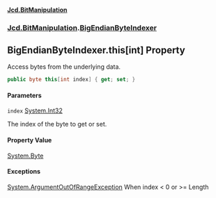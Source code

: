 #### [Jcd.BitManipulation](index.md 'index')

### [Jcd.BitManipulation](Jcd.BitManipulation 'Jcd.BitManipulation').[BigEndianByteIndexer](Jcd.BitManipulation.BigEndianByteIndexer 'Jcd.BitManipulation.BigEndianByteIndexer')

## BigEndianByteIndexer.this[int] Property

Access bytes from the underlying data.

```csharp
public byte this[int index] { get; set; }
```

#### Parameters

<a name='Jcd.BitManipulation.BigEndianByteIndexer.this[int].index'></a>

`index` [System.Int32](https://docs.microsoft.com/en-us/dotnet/api/System.Int32 'System.Int32')

The index of the byte to get or set.

#### Property Value

[System.Byte](https://docs.microsoft.com/en-us/dotnet/api/System.Byte 'System.Byte')

#### Exceptions

[System.ArgumentOutOfRangeException](https://docs.microsoft.com/en-us/dotnet/api/System.ArgumentOutOfRangeException 'System.ArgumentOutOfRangeException')
When index < 0 or >= Length